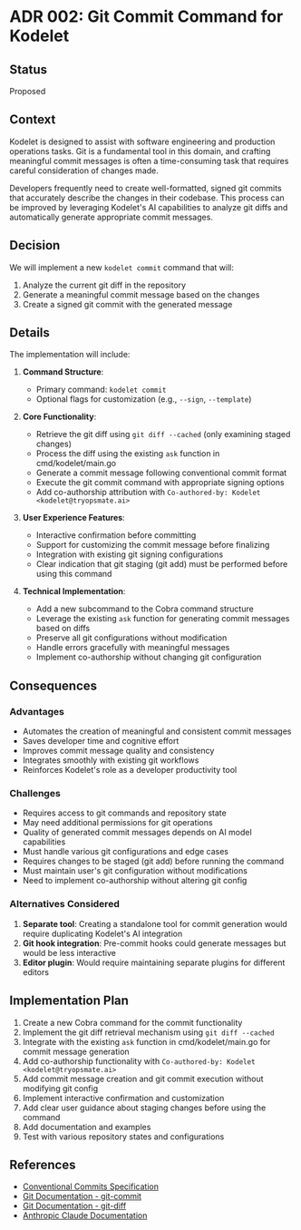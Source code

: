 # ADR 002: Git Commit Command for Kodelet

## Status

Proposed

## Context

Kodelet is designed to assist with software engineering and production operations tasks. Git is a fundamental tool in this domain, and crafting meaningful commit messages is often a time-consuming task that requires careful consideration of changes made.

Developers frequently need to create well-formatted, signed git commits that accurately describe the changes in their codebase. This process can be improved by leveraging Kodelet's AI capabilities to analyze git diffs and automatically generate appropriate commit messages.

## Decision

We will implement a new `kodelet commit` command that will:
1. Analyze the current git diff in the repository
2. Generate a meaningful commit message based on the changes
3. Create a signed git commit with the generated message

## Details

The implementation will include:

1. **Command Structure**:
   - Primary command: `kodelet commit`
   - Optional flags for customization (e.g., `--sign`, `--template`)

2. **Core Functionality**:
   - Retrieve the git diff using `git diff --cached` (only examining staged changes)
   - Process the diff using the existing `ask` function in cmd/kodelet/main.go
   - Generate a commit message following conventional commit format
   - Execute the git commit command with appropriate signing options
   - Add co-authorship attribution with `Co-authored-by: Kodelet <kodelet@tryopsmate.ai>`

3. **User Experience Features**:
   - Interactive confirmation before committing
   - Support for customizing the commit message before finalizing
   - Integration with existing git signing configurations
   - Clear indication that git staging (git add) must be performed before using this command

4. **Technical Implementation**:
   - Add a new subcommand to the Cobra command structure
   - Leverage the existing `ask` function for generating commit messages based on diffs
   - Preserve all git configurations without modification
   - Handle errors gracefully with meaningful messages
   - Implement co-authorship without changing git configuration

## Consequences

### Advantages

- Automates the creation of meaningful and consistent commit messages
- Saves developer time and cognitive effort
- Improves commit message quality and consistency
- Integrates smoothly with existing git workflows
- Reinforces Kodelet's role as a developer productivity tool

### Challenges

- Requires access to git commands and repository state
- May need additional permissions for git operations
- Quality of generated commit messages depends on AI model capabilities
- Must handle various git configurations and edge cases
- Requires changes to be staged (git add) before running the command
- Must maintain user's git configuration without modifications
- Need to implement co-authorship without altering git config

### Alternatives Considered

1. **Separate tool**: Creating a standalone tool for commit generation would require duplicating Kodelet's AI integration
2. **Git hook integration**: Pre-commit hooks could generate messages but would be less interactive
3. **Editor plugin**: Would require maintaining separate plugins for different editors

## Implementation Plan

1. Create a new Cobra command for the commit functionality
2. Implement the git diff retrieval mechanism using `git diff --cached`
3. Integrate with the existing `ask` function in cmd/kodelet/main.go for commit message generation
4. Add co-authorship functionality with `Co-authored-by: Kodelet <kodelet@tryopsmate.ai>`
5. Add commit message creation and git commit execution without modifying git config
6. Implement interactive confirmation and customization
7. Add clear user guidance about staging changes before using the command
8. Add documentation and examples
9. Test with various repository states and configurations

## References

- [Conventional Commits Specification](https://www.conventionalcommits.org/)
- [Git Documentation - git-commit](https://git-scm.com/docs/git-commit)
- [Git Documentation - git-diff](https://git-scm.com/docs/git-diff)
- [Anthropic Claude Documentation](https://docs.anthropic.com/)
